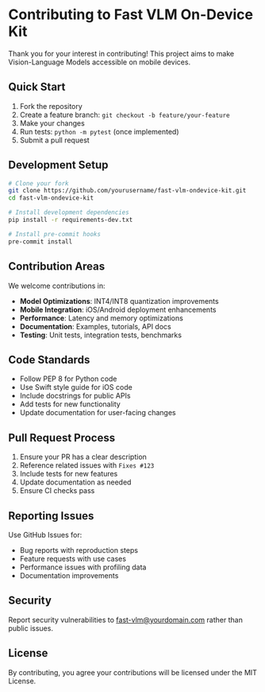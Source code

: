 # Contributing to Fast VLM On-Device Kit

Thank you for your interest in contributing! This project aims to make Vision-Language Models accessible on mobile devices.

## Quick Start

1. Fork the repository
2. Create a feature branch: `git checkout -b feature/your-feature`
3. Make your changes
4. Run tests: `python -m pytest` (once implemented)
5. Submit a pull request

## Development Setup

```bash
# Clone your fork
git clone https://github.com/yourusername/fast-vlm-ondevice-kit.git
cd fast-vlm-ondevice-kit

# Install development dependencies
pip install -r requirements-dev.txt

# Install pre-commit hooks
pre-commit install
```

## Contribution Areas

We welcome contributions in:

- **Model Optimizations**: INT4/INT8 quantization improvements
- **Mobile Integration**: iOS/Android deployment enhancements  
- **Performance**: Latency and memory optimizations
- **Documentation**: Examples, tutorials, API docs
- **Testing**: Unit tests, integration tests, benchmarks

## Code Standards

- Follow PEP 8 for Python code
- Use Swift style guide for iOS code
- Include docstrings for public APIs
- Add tests for new functionality
- Update documentation for user-facing changes

## Pull Request Process

1. Ensure your PR has a clear description
2. Reference related issues with `Fixes #123`
3. Include tests for new features
4. Update documentation as needed
5. Ensure CI checks pass

## Reporting Issues

Use GitHub Issues for:
- Bug reports with reproduction steps
- Feature requests with use cases
- Performance issues with profiling data
- Documentation improvements

## Security

Report security vulnerabilities to fast-vlm@yourdomain.com rather than public issues.

## License

By contributing, you agree your contributions will be licensed under the MIT License.
